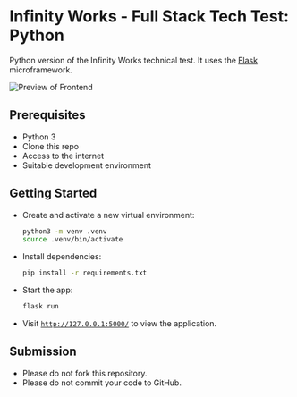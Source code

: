 # Infinity Works - Full Stack Tech Test: Python

Python version of the Infinity Works technical test. It uses the [Flask](https://flask.palletsprojects.com/) microframework.

![Preview of Frontend](preview.png)

## Prerequisites

* Python 3
* Clone this repo
* Access to the internet
* Suitable development environment

## Getting Started

* Create and activate a new virtual environment:
    ```bash
    python3 -m venv .venv
    source .venv/bin/activate
    ```

* Install dependencies:
    ```bash
    pip install -r requirements.txt
    ```

* Start the app:
    ```bash
    flask run
    ```

* Visit [`http://127.0.0.1:5000/`](http://127.0.0.1:5000/) to view the application.

## Submission

* Please do not fork this repository.
* Please do not commit your code to GitHub.
